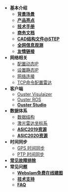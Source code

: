 - **基本介绍**
    - **[背景场景](/background)**
    - **[产品亮点](/highlights)**
    - **[技术手册](/catalog)**
    - **[商务文档](/doc)**
    - **[CAD结构文件@STEP](/cad)**
    - **[全网信息观测](https://io.oslidar.com/)**
    - **[友情链接](/links)**
- **网络相关**
    - [配置动态IP](dhcp.md)
    - [设置静态IP](staticIP.md)
    - [网络连接](network.md)
    - [TCP命令配置雷达](tcpCommand.md)
- **客户端**
    - [Ouster Visulaizer](OusterViz.md)
    - [Ouster ROS](OusterROS.md)
    - **[Ouster Studio](/OusterStudio)**
- **数据体系**
    - [数据结构](datastructure.md)
    - [激光雷达坐标系](coordinate.md)
    - **[ASIC2019资源](/asic2019)**
    - **[ASIC2020资源](/asic2020)**
- **时间同步**
    - [GPS 时间同步](syncGPS.md)
    - [PTP 时间同步](syncPTP.md)
- [**常见故障排除**](troubleshooting.md)
- **常见问题**
    - **[Webslam免费在线建图](/webslam)**
    - **[技术支持](https://ouster.atlassian.net/servicedesk/customer/portal/8/group/22/create/86)**
    - **[FAQ](/faq)**


